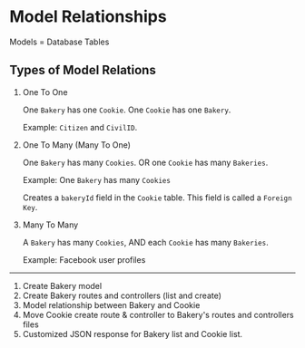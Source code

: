 # Model Relationships

Models = Database Tables

## Types of Model Relations

1. One To One

   One `Bakery` has one `Cookie`. One `Cookie` has one `Bakery`.

   Example: `Citizen` and `CivilID`.

2. One To Many (Many To One)

   One `Bakery` has many `Cookies`. OR one `Cookie` has many `Bakeries`.

   Example: One `Bakery` has many `Cookies`

   Creates a `bakeryId` field in the `Cookie` table. This field is called a `Foreign Key`.

3. Many To Many

   A `Bakery` has many `Cookies`, AND each `Cookie` has many `Bakeries`.

   Example: Facebook user profiles

---

1. Create Bakery model
2. Create Bakery routes and controllers (list and create)
3. Model relationship between Bakery and Cookie
4. Move Cookie create route & controller to Bakery's routes and controllers files
5. Customized JSON response for Bakery list and Cookie list.
